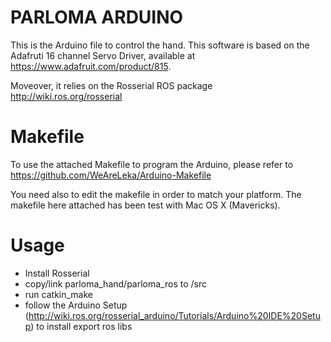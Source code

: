 PARLOMA ARDUINO
===

This is the Arduino file to control the hand.
This software is based on the Adafruti 16 channel Servo Driver,
available at https://www.adafruit.com/product/815.

Moveover, it relies on the Rosserial ROS package http://wiki.ros.org/rosserial

Makefile
==

To use the attached Makefile to program the Arduino, please refer to 
https://github.com/WeAreLeka/Arduino-Makefile

You need also to edit the makefile in order to match your platform.
The makefile here attached has been test with Mac OS X (Mavericks).

Usage
==

- Install Rosserial
- copy/link parloma_hand/parloma_ros to <your ros workspace>/src
- run catkin_make
- follow the Arduino Setup (http://wiki.ros.org/rosserial_arduino/Tutorials/Arduino%20IDE%20Setup) to install export ros libs

